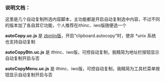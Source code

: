 ### 说明文档：
这里是几个自动复制所选内容脚本，主功能都是开启自动复制选中内容，不过不同的版本加了各自其它功能，个人推荐在ithinc、iwo版随便选一个

**autoCopy.uc.js** 是 [zbinlin版](https://bitbucket.org/zbinlin/autocopy/src/ab709015680a?at=default)，开启“clipboard.autocopy”时，使非 *unix 系统也支持自动复制

**autoCopyBtn.uc.js** 是 ithinc、iwo版，可控自动复制，我精简为地址栏按钮显示自动复制开启与否

**autoCopyMenu.uc.js** 是 ithinc、iwo版，可控自动复制，我精简为工具栏菜单按钮显示自动复制开启与否